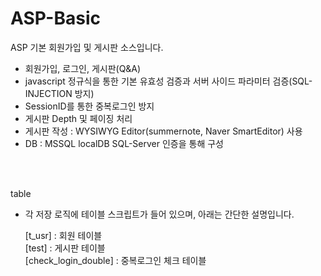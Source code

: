 # ASP-Basic
ASP 기본 회원가입 및 게시판 소스입니다.

- 회원가입, 로그인, 게시판(Q&A)
- javascript 정규식을 통한 기본 유효성 검증과 서버 사이드 파라미터 검증(SQL-INJECTION 방지)
- SessionID를 통한 중복로그인 방지
- 게시판 Depth 및 페이징 처리
- 게시판 작성 : WYSIWYG Editor(summernote, Naver SmartEditor) 사용
- DB : MSSQL localDB SQL-Server 인증을 통해 구성
<br/>
<br/>

table
- 각 저장 로직에 테이블 스크립트가 들어 있으며, 아래는 간단한 설명입니다.<br/>
    
    [t_usr] :               회원 테이블           <br/>
    [test] :                게시판 테이블         <br/>
    [check_login_double] :  중복로그인 체크 테이블 <br/>    
  

